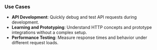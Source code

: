 ### Use Cases

- **API Development**: Quickly debug and test API requests during development.
- **Learning and Prototyping**: Understand HTTP concepts and prototype integrations without a complex setup.
- **Performance Testing**: Measure response times and behavior under different request loads.